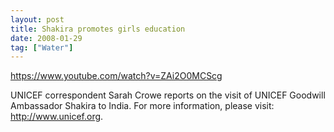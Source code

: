 ```yaml
---
layout: post
title: Shakira promotes girls education
date: 2008-01-29
tag: ["Water"]
---
```


https://www.youtube.com/watch?v=ZAi2O0MCScg  

UNICEF correspondent Sarah Crowe reports on the visit of UNICEF Goodwill Ambassador Shakira to India. For more information, please visit: http://www.unicef.org.